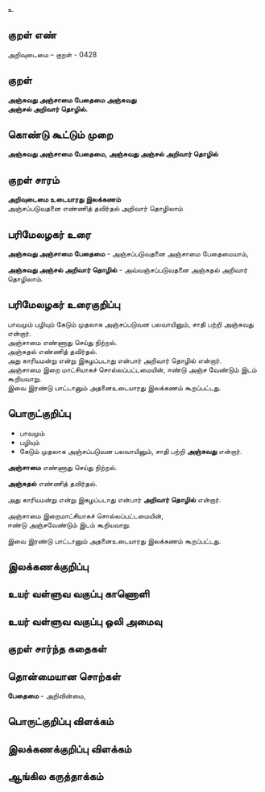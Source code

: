 உ

## குறள் எண் 

அறிவுடைமை – குறள் - 0428  

## குறள் 

**அஞ்சுவது அஞ்சாமை பேதைமை அஞ்சுவது  
அஞ்சல் அறிவார் தொழில்.**

## கொண்டு கூட்டும் முறை

**அஞ்சுவது அஞ்சாமை பேதைமை, அஞ்சுவது அஞ்சல் அறிவார் தொழில்**  

## குறள் சாரம் 

**அறிவுடைமை உடையாரது இலக்கணம்**    
அஞ்சப்படுவதனை எண்ணித் தவிர்தல் அறிவார் தொழிலாம்

## பரிமேலழகர் உரை

**அஞ்சுவது அஞ்சாமை பேதைமை** - அஞ்சப்படுவதனை அஞ்சாமை பேதைமையாம்,  

**அஞ்சுவது அஞ்சல் அறிவார் தொழில்** - அவ்வஞ்சப்படுவதனை அஞ்சுதல் அறிவார் தொழிலாம்.

## பரிமேலழகர் உரைகுறிப்பு   
    
பாவமும் பழியும் கேடும் முதலாக அஞ்சப்படுவன பலவாயினும், சாதி பற்றி அஞ்சுவது என்றார்.  
அஞ்சாமை எண்ணாது செய்து நிற்றல்.  
அஞ்சுதல் எண்ணித் தவிர்தல்.  
அது காரியமன்று என்று இகழப்படாது என்பார் அறிவார் தொழில் என்றார்.  
அஞ்சாமை இறை மாட்சியாகச் சொல்லப்பட்டமையின், ஈண்டு அஞ்ச வேண்டும் இடம் கூறியவாறு.  
இவை இரண்டு பாட்டானும் அதனைஉடையாரது இலக்கணம் கூறப்பட்டது.  

## பொருட்குறிப்பு 

* பாவமும்   
* பழியும்   
* கேடும் முதலாக அஞ்சப்படுவன பலவாயினும், சாதி பற்றி **அஞ்சுவது** என்றார்.  

**அஞ்சாமை** எண்ணாது செய்து நிற்றல்.   

**அஞ்சுதல்** எண்ணித் தவிர்தல்.  

அது காரியமன்று என்று இகழப்படாது என்பார் **அறிவார் தொழில்** என்றார்.   

அஞ்சாமை இறைமாட்சியாகச் சொல்லப்பட்டமையின்,  
ஈண்டு அஞ்சவேண்டும் இடம் கூறியவாறு.    

இவை இரண்டு பாட்டானும் அதனைஉடையாரது இலக்கணம் கூறப்பட்டது.  

## இலக்கணக்குறிப்பு  


## உயர் வள்ளுவ வகுப்பு காணொளி


## உயர் வள்ளுவ வகுப்பு ஒலி அமைவு 

 
## குறள் சார்ந்த கதைகள் 


## தொன்மையான சொற்கள்

**பேதைமை** - அறிவின்மை,   

## பொருட்குறிப்பு விளக்கம்


## இலக்கணக்குறிப்பு விளக்கம்


## ஆங்கில கருத்தாக்கம் 


